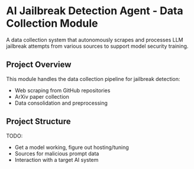 # AI Jailbreak Detection Agent - Data Collection Module

A data collection system that autonomously scrapes and processes LLM jailbreak attempts from various sources to support model security training.

## Project Overview

This module handles the data collection pipeline for jailbreak detection:
- Web scraping from GitHub repositories
- ArXiv paper collection
- Data consolidation and preprocessing

## Project Structure

TODO:

- Get a model working, figure out hosting/tuning
- Sources for malicious prompt data
- Interaction with a target AI system

